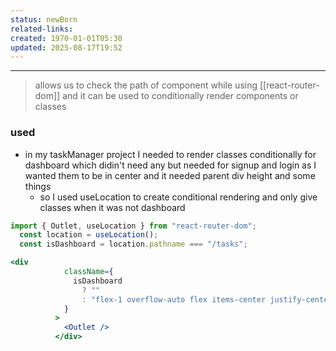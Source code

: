 ```yaml
---
status: newBorn
related-links: 
created: 1970-01-01T05:30
updated: 2025-08-17T19:52
---
```

---

> allows us to check the path of component while using [[react-router-dom]]  and it can be used to conditionally render components or classes 

### used
- in my taskManager project I needed to render classes conditionally for dashboard which didin't need any but needed for signup and login as I wanted them to be in center and it needed parent div height and some things 
	- so I used useLocation to create conditional rendering and only give classes when it was not dashboard

```jsx
import { Outlet, useLocation } from "react-router-dom";
  const location = useLocation();
  const isDashboard = location.pathname === "/tasks";

<div
            className={
              isDashboard
                ? ""
                : "flex-1 overflow-auto flex items-center justify-center"
            }
          >
            <Outlet />
          </div>
```

